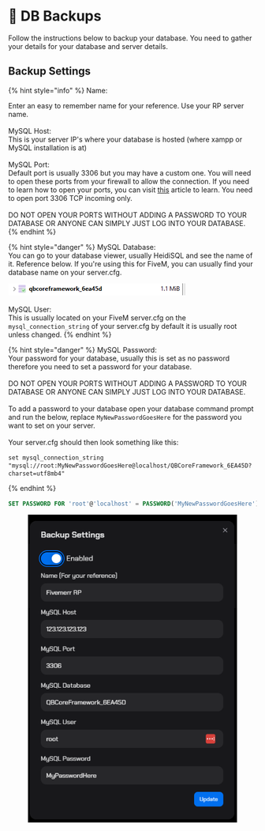 # 🔄 DB Backups

Follow the instructions below to backup your database. You need to gather your details for your database and server details.&#x20;

## Backup Settings



{% hint style="info" %}
Name:&#x20;

Enter an easy to remember name for your reference. Use your RP server name.\
\
MySQL Host: \
This is your server IP's where your database is hosted (where xampp or MySQL installation is at)\
\
MySQL Port: \
Default port is usually 3306 but you may have a custom one. You will need to open these ports from your firewall to allow the connection. If you need to learn how to open your ports, you can visit [this](https://docs.1of1servers.com/1-of-1-knowledge-base/opening-your-ports) article to learn. You need to open port 3306 TCP incoming only. \
\
DO NOT OPEN YOUR PORTS WITHOUT ADDING A PASSWORD TO YOUR DATABASE OR ANYONE CAN SIMPLY JUST LOG INTO YOUR DATABASE.&#x20;
{% endhint %}

{% hint style="danger" %}
MySQL Database:\
You can go to your database viewer, usually HeidiSQL and see the name of it. Reference below. If you're using this for FiveM, you can usually find your database name on your server.cfg.

![](<../.gitbook/assets/image (1).png>)\
\
MySQL User: \
This is usually located on your FiveM server.cfg on the `mysql_connection_string` of your server.cfg by default it is usually root unless changed.&#x20;
{% endhint %}

{% hint style="danger" %}
MySQL Password: \
Your password for your database, usually this is set as no password therefore you need to set a password for your database. \
\
DO NOT OPEN YOUR PORTS WITHOUT ADDING A PASSWORD TO YOUR DATABASE OR ANYONE CAN SIMPLY JUST LOG INTO YOUR DATABASE. \
\
To add a password to your database open your database command prompt and run the below, replace `MyNewPasswordGoesHere` for the password you want to set on your server.\
\
Your server.cfg should then look something like this:&#x20;

```properties
set mysql_connection_string "mysql://root:MyNewPasswordGoesHere@localhost/QBCoreFramework_6EA45D?charset=utf8mb4"
```
{% endhint %}

```sql
SET PASSWORD FOR 'root'@'localhost' = PASSWORD('MyNewPasswordGoesHere'); FLUSH PRIVILEGES;
```

<figure><img src="../.gitbook/assets/image.png" alt=""><figcaption></figcaption></figure>
